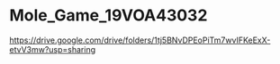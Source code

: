 # Mole_Game_19VOA43032
https://drive.google.com/drive/folders/1tj5BNvDPEoPiTm7wvIFKeExX-etvV3mw?usp=sharing
